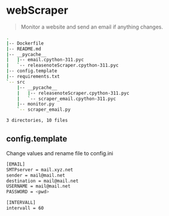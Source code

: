 # webScraper
> Monitor a website and send an email if anything changes.
```bash
.
|-- Dockerfile
|-- README.md
|-- __pycache__
|   |-- email.cpython-311.pyc
|   `-- releasenoteScraper.cpython-311.pyc
|-- config.template
|-- requirements.txt
`-- src
    |-- __pycache__
    |   |-- releasenoteScraper.cpython-311.pyc
    |   `-- scraper_email.cpython-311.pyc
    |-- monitor.py
    `-- scraper_email.py

3 directories, 10 files
```

## config.template

Change values and rename file to config.ini

```bash
[EMAIL]
SMTPserver = mail.xyz.net
sender = mail@mail.net
destination = mail@mail.net
USERNAME = mail@mail.net
PASSWORD = <pwd>

[INTERVALL]
intervall = 60
```
